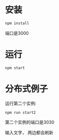 # 安装

```cmd
npm install
```

端口是3000

# 运行

```cmd
npm start
```

# 分布式例子

运行第二个实例:

```cmd
npm run start2
```

第二个实例的端口是3030

输入文字， 两边都会刷新